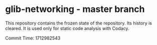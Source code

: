 # glib-networking - master branch

This repository contains the frozen state of the repository.
Its history is cleared. It is used only for static code
analysis with Codacy.

Commit Time: 1712982543
